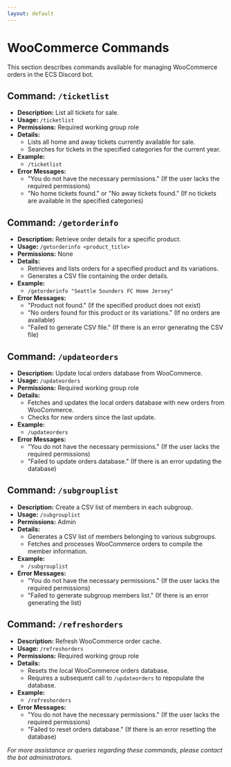 ```yaml
---
layout: default
---
```


# WooCommerce Commands

This section describes commands available for managing WooCommerce orders in the ECS Discord bot.

## Command: `/ticketlist`

- **Description:** List all tickets for sale.
- **Usage:** `/ticketlist`
- **Permissions:** Required working group role
- **Details:**
  - Lists all home and away tickets currently available for sale.
  - Searches for tickets in the specified categories for the current year.
- **Example:**
  - `/ticketlist`
- **Error Messages:**
  - "You do not have the necessary permissions." (If the user lacks the required permissions)
  - "No home tickets found." or "No away tickets found." (If no tickets are available in the specified categories)

## Command: `/getorderinfo`

- **Description:** Retrieve order details for a specific product.
- **Usage:** `/getorderinfo <product_title>`
- **Permissions:** None
- **Details:**
  - Retrieves and lists orders for a specified product and its variations.
  - Generates a CSV file containing the order details.
- **Example:**
  - `/getorderinfo "Seattle Sounders FC Home Jersey"`
- **Error Messages:**
  - "Product not found." (If the specified product does not exist)
  - "No orders found for this product or its variations." (If no orders are available)
  - "Failed to generate CSV file." (If there is an error generating the CSV file)

## Command: `/updateorders`

- **Description:** Update local orders database from WooCommerce.
- **Usage:** `/updateorders`
- **Permissions:** Required working group role
- **Details:**
  - Fetches and updates the local orders database with new orders from WooCommerce.
  - Checks for new orders since the last update.
- **Example:**
  - `/updateorders`
- **Error Messages:**
  - "You do not have the necessary permissions." (If the user lacks the required permissions)
  - "Failed to update orders database." (If there is an error updating the database)

## Command: `/subgrouplist`

- **Description:** Create a CSV list of members in each subgroup.
- **Usage:** `/subgrouplist`
- **Permissions:** Admin
- **Details:**
  - Generates a CSV list of members belonging to various subgroups.
  - Fetches and processes WooCommerce orders to compile the member information.
- **Example:**
  - `/subgrouplist`
- **Error Messages:**
  - "You do not have the necessary permissions." (If the user lacks the required permissions)
  - "Failed to generate subgroup members list." (If there is an error generating the list)

## Command: `/refreshorders`

- **Description:** Refresh WooCommerce order cache.
- **Usage:** `/refreshorders`
- **Permissions:** Required working group role
- **Details:**
  - Resets the local WooCommerce orders database.
  - Requires a subsequent call to `/updateorders` to repopulate the database.
- **Example:**
  - `/refreshorders`
- **Error Messages:**
  - "You do not have the necessary permissions." (If the user lacks the required permissions)
  - "Failed to reset orders database." (If there is an error resetting the database)

*For more assistance or queries regarding these commands, please contact the bot administrators.*